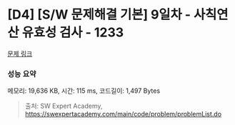 # [D4] [S/W 문제해결 기본] 9일차 - 사칙연산 유효성 검사 - 1233 

[문제 링크](https://swexpertacademy.com/main/code/problem/problemDetail.do?contestProbId=AV141176AIwCFAYD) 

### 성능 요약

메모리: 19,636 KB, 시간: 115 ms, 코드길이: 1,497 Bytes



> 출처: SW Expert Academy, https://swexpertacademy.com/main/code/problem/problemList.do